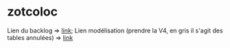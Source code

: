﻿# zotcoloc

Lien du backlog => [link][link-id-backlog];
Lien modélisation (prendre la V4, en gris il s'agit des tables annulées) => [link][link-id-modelisation]

[link-id-backlog]: https://docs.google.com/spreadsheets/d/14tPe0MTbctCp882RL4f6YqTeoEYqpn8_bRR_xzyjwCc/edit?usp=sharing
[link-id-modelisation]: https://drive.google.com/file/d/1hOKd-eZpsCL3IYg1PSpEyDKeCo81VKzh/view?usp=sharing
